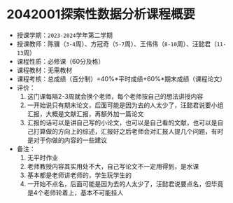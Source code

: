 # 2042001探索性数据分析课程概要

+ 授课学期：`2023-2024`学年第二学期
+ 授课教师：陈骥（`3-4`周）、方冠奇（`5-7`周）、王伟伟（`8-10`周）、汪懿君（`11-13`周）
+ 课程性质：必修课（60分及格）
+ 课程教材：无需教材
+ 课程考核：总成绩（百分制）=40%*平时成绩+60%*期末成绩（课程论文）
+ 评价：
  1. 这门课每隔2-3周就会换个老师，每个老师按自己的想法讲授内容
  2. 一开始说只有期末论文，后面可能是因为去的人太少了，汪懿君说要小组汇报，大概是文献汇报，再额外加一篇论文
  3. 汇报的话可以是讲自己写的小论文，也可以是自己看的文献，也可以是自己打算做的方向上的综述，汇报好之后老师会对汇报人提几个问题，有时是对于你做的内容的一些建议
+ 备注：
  1. 无平时作业
  2. 老师教授内容其实用处不大，自己写论文不一定用得到，是水课
  3. 基本都是老师讲老师的，学生玩学生的
  4. 一开始不点名，后面可能是因为去的人太少了，汪懿君说要点名，但毕竟是4个老师轮着上，基本不可能挂人
